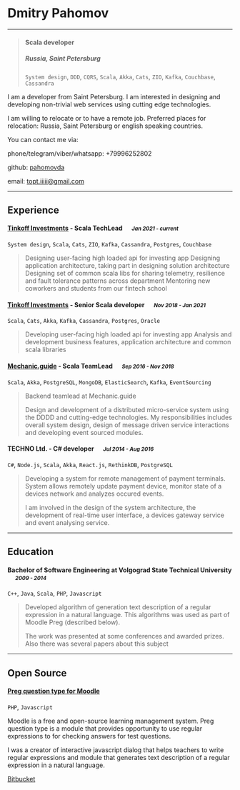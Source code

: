 # Dmitry Pahomov

---

> #### Scala developer
> #####  Russia, Saint Petersburg &emsp;
> `System design`, `DDD`, `CQRS`, `Scala`, `Akka`, `Cats`, `ZIO`, `Kafka`, `Couchbase`, `Cassandra`

I am a developer from Saint Petersburg. I am interested in designing and developing non-trivial web services using cutting edge technologies.

I am willing to relocate or to have a remote job. Preferred places for relocation: Russia, Saint Petersburg or english speaking countries.

You can contact me via:

phone/telegram/viber/whatsapp: +79996252802

github: [pahomovda](https://github.com/pahomovda)

email: 	topt.iiiii@gmail.com

---
## Experience
#### [Tinkoff Investments](https://www.tinkoff.ru/invest/) - Scala TechLead &emsp; <small>*Jan 2021 - current*</small>
`System design`, `Scala`, `Cats`, `ZIO`, `Kafka`, `Cassandra`, `Postgres`, `Couchbase`
> Designing user-facing high loaded api for investing app
Designing application architecture, taking part in designing solution architecture
Designing set of common scala libs for sharing telemetry, resilience and fault tolerance patterns across department
Mentoring new coworkers and students from our fintech school

#### [Tinkoff Investments](https://www.tinkoff.ru/invest/) - Senior Scala developer &emsp; <small>*Nov 2018 - Jan 2021*</small>
`Scala`, `Cats`, `Akka`, `Kafka`, `Cassandra`, `Postgres`, `Oracle`
> Developing user-facing high loaded api for investing app
Analysis and development business features, application architecture and common scala libraries

#### [Mechanic.guide](https://mechanic.guide) - Scala TeamLead &emsp; <small>*Sep 2016 - Nov 2018*</small>
`Scala`, `Akka`, `PostgreSQL`, `MongoDB`, `ElasticSearch`, `Kafka`, `EventSourcing`
> Backend teamlead at Mechanic.guide 
>
> Design and development of a distributed micro-service system using the DDDD and cutting-edge technologies. 
> My responsibilities includes overall system design, design of message driven service interactions and developing event sourced modules.

#### TECHNO Ltd. - C# developer &emsp; <small>*Jul 2014 - Aug 2016*</small>
`C#`, `Node.js`, `Scala`, `Akka`, `React.js`, `RethinkDB`, `PostgreSQL`
> Developing a system for remote management of payment terminals. System allows remotely update payment device, monitor state of a devices network and analyzes occured events.
> 
> I am involved in the design of the system architecture, the development of real-time user interface, a devices gateway service and event analysing service.

---
## Education
#### Bachelor of Software Engineering at Volgograd State Technical University &emsp; <small>*2009 - 2014*</small>
`C++`, `Java`, `Scala`, `PHP`, `Javascript `
> Developed algorithm of generation text description of a regular expression in a natural language. This algorithms was used as part of Moodle Preg (described below).
> 
> The work was presented at some conferences and awarded prizes. Also there was several papers about this subject

---
## Open Source
#### [Preg question type for Moodle](https://docs.moodle.org/31/en/Preg_question_type)

`PHP`, `Javascript `

Moodle is a free and open-source learning management system. Preg question type is a module that provides opportunity to use regular expressions to for checking answers for test questions.

I was a creator of interactive javascript dialog that helps teachers to write regular expressions and module that generates text description of a regular expression in a natural language.

[Bitbucket](https://bitbucket.org/oasychev/moodle-plugins-preg)